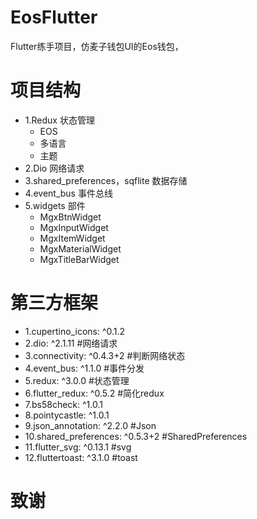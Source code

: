# EosFlutter
Flutter练手项目，仿麦子钱包UI的Eos钱包，

# 项目结构
  * 1.Redux 状态管理
      * EOS
      * 多语言
      * 主题
  * 2.Dio 网络请求
  * 3.shared_preferences，sqflite 数据存储
  * 4.event_bus 事件总线
  * 5.widgets 部件
      * MgxBtnWidget
      * MgxInputWidget
      * MgxItemWidget
      * MgxMaterialWidget
      * MgxTitleBarWidget
# 第三方框架
  * 1.cupertino_icons: ^0.1.2
  * 2.dio: ^2.1.11        #网络请求
  * 3.connectivity: ^0.4.3+2  #判断网络状态
  * 4.event_bus:  ^1.1.0    #事件分发
  * 5.redux: ^3.0.0   #状态管理
  * 6.flutter_redux: ^0.5.2 #简化redux
  * 7.bs58check: ^1.0.1
  * 8.pointycastle: ^1.0.1
  * 9.json_annotation: ^2.2.0   #Json
  * 10.shared_preferences: ^0.5.3+2 #SharedPreferences
  * 11.flutter_svg: ^0.13.1 #svg
  * 12.fluttertoast: ^3.1.0  #toast
# 致谢
 
